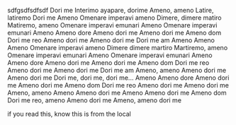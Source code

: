 sdfgsdfsdfsdf
Dori me
Interimo ayapare, dorime
Ameno, ameno
Latire, latiremo
Dori me
Ameno
Omenare imperavi ameno
Dimere, dimere matiro
Matiremo, ameno
Omenare imperavi emunari
Ameno
Omenare imperavi emunari
Ameno
Ameno dore
Ameno dori me
Ameno dori me
Ameno dom
Dori me reo
Ameno dori me
Ameno dori me
Dori me am
Ameno
Ameno
Ameno
Omenare imperavi ameno
Dimere dimere martiro
Martiremo, ameno
Omenare imperavi emunari
Ameno
Omenare imperavi emunari
Ameno
Ameno dore
Ameno dori me
Ameno dori me
Ameno dom
Dori me reo
Ameno dori me
Ameno dori me
Dori me am
Ameno, ameno
Ameno dori me
Ameno dori me
Dori me, dori me, dori me...
Ameno
Ameno dore
Ameno dori me
Ameno dori me
Ameno dom
Dori me reo
Ameno dori me
Ameno dori me
Ameno, ameno
Ameno
Ameno dori me
Ameno
Ameno dori me
Ameno dom
Dori me reo, ameno
Ameno dori me
Ameno, ameno dori me






if you read this, know this is from the local